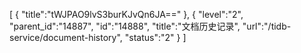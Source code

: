 [
	{
		"title":"tWJPAO9lvS3burKJvQn6JA=="
	},
	{
		"level":"2",
		"parent_id":"14887",
		"id":"14888",
		"title":"文档历史记录",
		"url":"/tidb-service/document-history",
		"status":"2"
	}
]